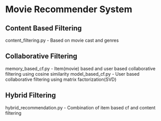 # Movie Recommender System

## Content Based Filtering

content_filtering.py - Based on movie cast and genres

## Collaborative Filtering

memory_based_cf.py - Item(movie) based and user based collaborative filtering using cosine similarity
model_based_cf.py  - User based collaborative filtering using matrix factorization(SVD)

## Hybrid Filtering

hybrid_recommendation.py - Combination of item based cf and content filtering
